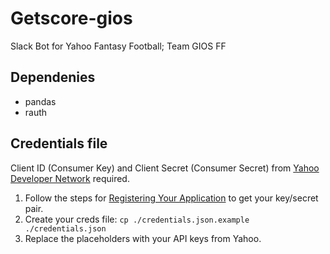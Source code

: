 # Getscore-gios
Slack Bot for Yahoo Fantasy Football; Team GIOS FF

## Dependenies
  - pandas
  - rauth

## Credentials file
  Client ID (Consumer Key) and Client Secret (Consumer Secret) from [Yahoo Developer Network](https://developer.yahoo.com/fantasysports/guide/) required.
  
  1. Follow the steps for [Registering Your Application](https://developer.yahoo.com/fantasysports/guide/#registering-your-application) to get your key/secret pair.
  2. Create your creds file: `cp ./credentials.json.example ./credentials.json`
  3. Replace the placeholders with your API keys from Yahoo.